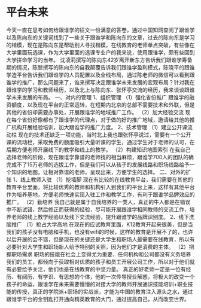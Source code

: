 # 平台未来

今天一直在思考如何给跟谁学的征文一份满意的答卷，通过中国知网查阅了跟谁学以及陈向东的关键词找到了一些关于跟谁学和陈向东的文章，过去的陈向东是学习的楷模，现在是陈向东是帮助别人寻找楷模，在线教育的老师单点突破，有些像在大学里面玩选课，作为大学里面的选课专业户的我来说，使用跟谁学，颇有些回到大学拼命学习的当年。
沈凌莉撰写的陈向东42岁离开新东方告诉我们跟谁学筹备期的情况，陈膝撰写的陈向东的自我颠覆告诉我们跟谁学盈利模式，陈晓平的跟谁学造平台告诉我们跟谁学的人员配置以及全线布局，通过陈老师的微信可以看到跟谁学的推广，那么问题来了，谁来撰写决定跟谁学未来发展的宏观布局？针对我在跟谁学的学习和教师经历，以及北上与陈向东、张怀亭交流的经历，我来谈谈跟谁学未来发展的布局。
一、对内的管理
1、组织管理
（1）强化省份推广
跟谁学的融资额度，以及现在平台的正常运转，在短期内北京的总部不需要技术和外联，但是其他的省份却需要办事处，开展跟谁学的地域推广工作。
（2）加大经验交流
现在每个省份好像都有了跟谁学的代理点，对于做的好的推广地域，邀请给其他的推广机构开展经验培训，加大跟谁学的推广力度。
2、技术管理
（1）建立公开课流动栏
现在的技术还缺乏一项功能，当时北上我也跟张怀亭说过，需要有一个公开课的流动栏，采取免费的额度吸引大量听课的学生，通过学生对于老师的认可，在后期方便老师开展线下的教学和线上的教学。
（2）构建知识地图索引
在我自己选择老师的阶段，现在跟谁学靠谱的老师找的相当麻烦，跟谁学700人的团队的确完成不了15万老师的选拔工作，但是我们可以从孩子的发展线路和职场线路给予一个知识的地图，让相对靠谱的老师，呈现出来，方便学生的选择。
二、对外的扩张
1、线上教师入驻
（1）挖墙脚
现在有比较的在线教育平台，我们需要在其他的教育平台里面，将比较优秀的教师和机构引入到我们的平台上来，这样有其他平台作为培养基地，方便老师快速实现入驻工作和教学工作，有利于跟谁学品牌效应的推广。
（2）勤培养
我自己就是属于自我培养的一类人，真正的牛人都是在错误中不断试错，然后修正而获得的经验，尽可能开展跟谁学相同教师的交流工作，培养老师的线上教学经验以及线下交流经验，提升跟谁学的品牌识别度。
2、线下洗脑推广
（1）抢占大学高地
在现在的应试教育里面，K12教育开起来很美，但是当我们的孩子没有电脑和手机，也没有wifi的时候，这样的教育是开展不了的，也许以后开展的会不错，但是现在的关键还是大学生和职场人最需要在线教育，所以有必要针对大学生和职场新人给予特别的关照，因为他们才是消费的主体。
（2）把握职场需求
职场的技能在社会上变得尤为重要，任何机构和公司都没有义务培养我们的员工，都倾向于获取相对优质的孩子和员工开展公司工作，所以对于他们就有必要给予关注，他们也是在线教育的中坚力量。
真正的好老师一定是一位有经历、有阅历、有学识、有思想的个体，他的一次传导授业解惑，将极大的改变一个孩子的命运，跟谁学在未来需要慢慢的对接大学的教师开展通识技能培训+职业技能的传授，真正的学院派+职场的实战派，才能为中国的教育注入源头之水，通过跟谁学平台的金钥匙打开通向精英教育的大门，通过提高自己，从而改变世界。
